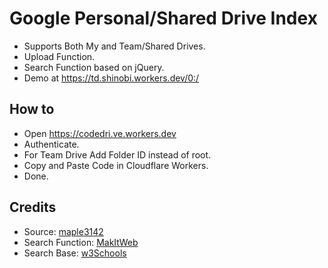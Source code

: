 # Google Personal/Shared Drive Index

* Supports Both My and Team/Shared Drives.
* Upload Function.
* Search Function based on jQuery.
* Demo at https://td.shinobi.workers.dev/0:/

## How to
* Open https://codedri.ve.workers.dev
* Authenticate.
* For Team Drive Add Folder ID instead of root.
* Copy and Paste Code in Cloudflare Workers.
* Done.
## Credits
* Source: [maple3142](https://github.com/maple3142/GDIndex)
* Search Function: [MakItWeb](https://makitweb.com/jquery-search-text-in-the-element-with-contains-selector/)
* Search Base: [w3Schools](https://www.w3schools.com/howto/tryit.asp?filename=tryhow_js_filter_list)
